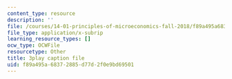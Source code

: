 ```yaml
---
content_type: resource
description: ''
file: /courses/14-01-principles-of-microeconomics-fall-2018/f89a495a68372885d77d2f0e9bd69501_oFL2Hxqg7eo.srt
file_type: application/x-subrip
learning_resource_types: []
ocw_type: OCWFile
resourcetype: Other
title: 3play caption file
uid: f89a495a-6837-2885-d77d-2f0e9bd69501
---
```

